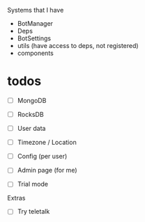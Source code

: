 
Systems that I have
- BotManager
- Deps
- BotSettings
- utils (have access to deps, not registered)
- components

# todos
- [ ] MongoDB
- [ ] RocksDB
- [ ] User data
- [ ] Timezone / Location

- [ ] Config (per user)
- [ ] Admin page (for me)
- [ ] Trial mode

Extras
- [ ] Try teletalk

